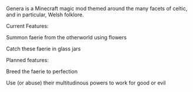 Genera is a Minecraft magic mod themed around the many facets of celtic, and in particular, Welsh folklore.

Current Features:

Summon faerie from the otherworld using flowers

Catch these faerie in glass jars



Planned features:

Breed the faerie to perfection

Use (or abuse) their multitudinous powers to work for good or evil
